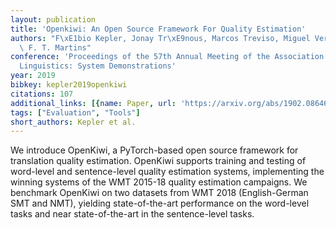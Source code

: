 ```yaml
---
layout: publication
title: 'Openkiwi: An Open Source Framework For Quality Estimation'
authors: "F\xE1bio Kepler, Jonay Tr\xE9nous, Marcos Treviso, Miguel Vera, Andr\xE9\
  \ F. T. Martins"
conference: 'Proceedings of the 57th Annual Meeting of the Association for Computational
  Linguistics: System Demonstrations'
year: 2019
bibkey: kepler2019openkiwi
citations: 107
additional_links: [{name: Paper, url: 'https://arxiv.org/abs/1902.08646'}]
tags: ["Evaluation", "Tools"]
short_authors: Kepler et al.
---
```

We introduce OpenKiwi, a PyTorch-based open source framework for translation
quality estimation. OpenKiwi supports training and testing of word-level and
sentence-level quality estimation systems, implementing the winning systems of
the WMT 2015-18 quality estimation campaigns. We benchmark OpenKiwi on two
datasets from WMT 2018 (English-German SMT and NMT), yielding state-of-the-art
performance on the word-level tasks and near state-of-the-art in the
sentence-level tasks.